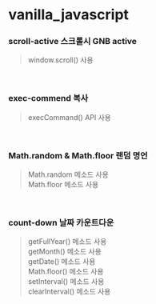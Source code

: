 # vanilla_javascript

### scroll-active 스크롤시 GNB active

> window.scroll() 사용

<br>

### exec-commend 복사

> execCommand() API 사용

<br>

### Math.random & Math.floor 랜덤 명언

> Math.random 메소드 사용 <br>
> Math.floor 메소드 사용

<br>

### count-down 날짜 카운트다운

> getFullYear() 메소드 사용 <br>
> getMonth() 메소드 사용 <br>
> getDate() 메소드 사용 <br>
> Math.floor() 메소드 사용 <br>
> setInterval() 메소드 사용 <br>
> clearInterval() 메소드 사용 <br>

<br>
